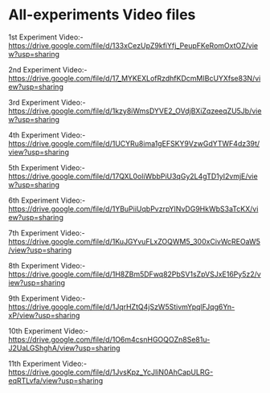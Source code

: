 # All-experiments Video files

1st Experiment Video:- https://drive.google.com/file/d/133xCezUpZ9kfiYfj_PeupFKeRomOxtOZ/view?usp=sharing

2nd Experiment Video:- https://drive.google.com/file/d/17_MYKEXLofRzdhfKDcmMIBcUYXfse83N/view?usp=sharing

3rd Experiment Video:- https://drive.google.com/file/d/1kzy8iWmsDYVE2_OVdjBXiZqzeeqZU5Jb/view?usp=sharing

4th Experiment Video:- https://drive.google.com/file/d/1UCYRu8ima1gEFSKY9VzwGdYTWF4dz39t/view?usp=sharing

5th Experiment Video:- https://drive.google.com/file/d/17QXL0oliWbbPiU3qGy2L4gTD1yI2vmjE/view?usp=sharing

6th Experiment Video:- https://drive.google.com/file/d/1YBuPiiUqbPvzrpYINvDG9HkWbS3aTcKX/view?usp=sharing

7th Experiment Video:- https://drive.google.com/file/d/1KuJGYvuFLxZOQWM5_300xCivWcREOaW5/view?usp=sharing

8th Experiment Video:- https://drive.google.com/file/d/1H8ZBm5DFwq82PbSV1sZpVSJxE16Py5z2/view?usp=sharing

9th Experiment Video:- https://drive.google.com/file/d/1JqrHZtQ4jSzW5StivmYpqlFJqg6Yn-xP/view?usp=sharing

10th Experiment Video:- https://drive.google.com/file/d/1O6m4csnHGOQOZn8Se81u-J2UaLGShghA/view?usp=sharing

11th Experiment Video:- https://drive.google.com/file/d/1JvsKpz_YcJIiN0AhCapULRG-eqRTLvfa/view?usp=sharing
